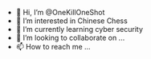 - 👋 Hi, I’m @OneKillOneShot
- 👀 I’m interested in Chinese Chess
- 🌱 I’m currently learning cyber security
- 💞️ I’m looking to collaborate on ...
- 📫 How to reach me ...

<!---
OneKillOneShot/OneKillOneShot is a ✨ special ✨ repository because its `README.md` (this file) appears on your GitHub profile.
You can click the Preview link to take a look at your changes.
--->
